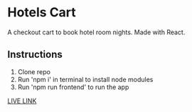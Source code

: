 # Hotels Cart

A checkout cart to book hotel room nights. Made with React.

## Instructions

1. Clone repo
2. Run 'npm i' in terminal to install node modules
3. Run 'npm run frontend' to run the app


[LIVE LINK](https://kasjanhinc.github.io/Hotels-Cart/)




